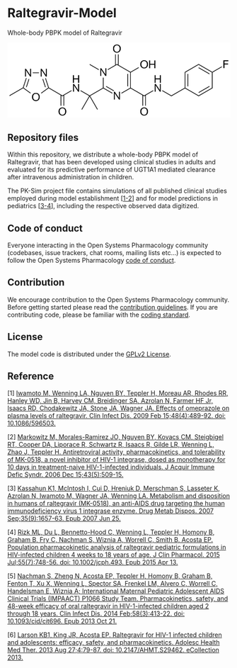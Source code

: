 # Raltegravir-Model
Whole-body PBPK model of Raltegravir

<p align="center">
  <img src="Raltegravir.png">
</p>

## Repository files

Within this repository, we distribute a whole-body PBPK model of Raltegravir, that has been developed using clinical studies in adults and evaluated for its predictive performance of UGT1A1 mediated clearance after intravenous administration in children. 

The PK-Sim project file contains simulations of all published clinical studies employed during model establishment [[1-2](#reference)] and for model predictions in pediatrics [[3-4](#reference)], including the respective observed data digitized.

## Code of conduct

Everyone interacting in the Open Systems Pharmacology community  (codebases, issue trackers, chat rooms, mailing lists etc...) is  expected to follow the Open Systems Pharmacology [code of conduct](https://github.com/Open-Systems-Pharmacology/Suite/blob/master/CODE_OF_CONDUCT.md#contributor-covenant-code-of-conduct).

## Contribution

We encourage contribution to the Open Systems Pharmacology community. Before getting started please read the [contribution guidelines](https://github.com/Open-Systems-Pharmacology/Suite/blob/master/CONTRIBUTING.md#ways-to-contribute). If you are contributing code, please be familiar with the [coding standard](https://github.com/Open-Systems-Pharmacology/Suite/blob/master/CODING_STANDARDS.md#visual-studio-settings).

## License

The model code is distributed under the [GPLv2 License](https://github.com/Open-Systems-Pharmacology/Suite/blob/develop/LICENSE).

## Reference

[1] [Iwamoto M, Wenning LA, Nguyen BY, Teppler H, Moreau AR, Rhodes RR, Hanley WD, Jin B, Harvey CM, Breidinger SA, Azrolan N, Farmer HF Jr, Isaacs RD, Chodakewitz JA, Stone JA, Wagner JA. Effects of omeprazole on plasma levels of raltegravir. Clin Infect Dis. 2009 Feb 15;48(4):489-92. doi: 10.1086/596503.](https://academic.oup.com/cid/article/48/4/489/284558)

[2] [Markowitz M, Morales-Ramirez JO, Nguyen BY, Kovacs CM, Steigbigel RT, Cooper DA, Liporace R, Schwartz R, Isaacs R, Gilde LR, Wenning L, Zhao J, Teppler H. Antiretroviral activity, pharmacokinetics, and tolerability of MK-0518, a novel inhibitor of HIV-1 integrase, dosed as monotherapy for 10 days in treatment-naive HIV-1-infected individuals. J Acquir Immune Defic Syndr. 2006 Dec 15;43(5):509-15.](http://insights.ovid.com/pubmed?pmid=17133211)

[3] [Kassahun K1, McIntosh I, Cui D, Hreniuk D, Merschman S, Lasseter K, Azrolan N, Iwamoto M, Wagner JA, Wenning LA. Metabolism and disposition in humans of raltegravir (MK-0518), an anti-AIDS drug targeting the human immunodeficiency virus 1 integrase enzyme. Drug Metab Dispos. 2007 Sep;35(9):1657-63. Epub 2007 Jun 25.](http://dmd.aspetjournals.org/content/35/9/1657.long)

[4] [Rizk ML, Du L, Bennetto-Hood C, Wenning L, Teppler H, Homony B, Graham B, Fry C, Nachman S, Wiznia A, Worrell C, Smith B, Acosta EP. Population pharmacokinetic analysis of raltegravir pediatric formulations in HIV-infected children 4 weeks to 18 years of age. J Clin Pharmacol. 2015 Jul;55(7):748-56. doi: 10.1002/jcph.493. Epub 2015 Apr 13.](https://www.ncbi.nlm.nih.gov/pmc/articles/PMC4572519/)

[5] [Nachman S, Zheng N, Acosta EP, Teppler H, Homony B, Graham B, Fenton T, Xu X, Wenning L, Spector SA, Frenkel LM, Alvero C, Worrell C, Handelsman E, Wiznia A; International Maternal Pediatric Adolescent AIDS Clinical Trials (IMPAACT) P1066 Study Team. Pharmacokinetics, safety, and 48-week efficacy of oral raltegravir in HIV-1-infected children aged 2 through 18 years. Clin Infect Dis. 2014 Feb;58(3):413-22. doi: 10.1093/cid/cit696. Epub 2013 Oct 21.](https://academic.oup.com/cid/article/58/3/413/338081)

[6] [Larson KB1, King JR, Acosta EP. Raltegravir for HIV-1 infected children and adolescents: efficacy, safety, and pharmacokinetics. Adolesc Health Med Ther. 2013 Aug 27;4:79-87. doi: 10.2147/AHMT.S29462. eCollection 2013.](https://www.dovepress.com/raltegravir-for-hiv-1-infected-children-and-adolescents-efficacy-safet-peer-reviewed-article-AHMT)
